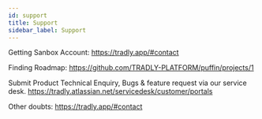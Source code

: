 ```yaml
---
id: support
title: Support 
sidebar_label: Support
---
```

Getting Sanbox Account: https://tradly.app/#contact

Finding Roadmap: https://github.com/TRADLY-PLATFORM/puffin/projects/1

Submit Product Technical Enquiry, Bugs & feature request via our service desk. 
https://tradly.atlassian.net/servicedesk/customer/portals


Other doubts: https://tradly.app/#contact

